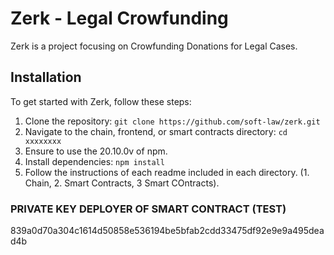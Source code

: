 # Zerk - Legal Crowfunding

Zerk is a project focusing on Crowfunding Donations for Legal Cases.

## Installation

To get started with Zerk, follow these steps:

1. Clone the repository: `git clone https://github.com/soft-law/zerk.git`
2. Navigate to the chain, frontend, or smart contracts directory: `cd xxxxxxxx`
3. Ensure to use the 20.10.0v of npm.
4. Install dependencies: `npm install`
5. Follow the instructions of each readme included in each directory. (1. Chain, 2. Smart Contracts, 3 Smart COntracts).

### PRIVATE KEY DEPLOYER OF SMART CONTRACT (TEST)

839a0d70a304c1614d50858e536194be5bfab2cdd33475df92e9e9a495dead4b


